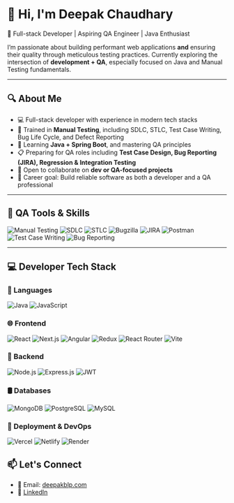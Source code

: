 # 👋 Hi, I'm Deepak Chaudhary

🚀 Full-stack Developer | Aspiring QA Engineer | Java Enthusiast

I’m passionate about building performant web applications **and** ensuring their quality through meticulous testing practices. Currently exploring the intersection of **development + QA**, especially focused on Java and Manual Testing fundamentals.

---

## 🔍 About Me

- 💻 Full-stack developer with experience in modern tech stacks  
- 🧪 Trained in **Manual Testing**, including SDLC, STLC, Test Case Writing, Bug Life Cycle, and Defect Reporting  
- 🌱 Learning **Java + Spring Boot**, and mastering QA principles  
- 📋 Preparing for QA roles including **Test Case Design, Bug Reporting (JIRA), Regression & Integration Testing**  
- 👯 Open to collaborate on **dev or QA-focused projects**  
- 🎯 Career goal: Build reliable software as both a developer and a QA professional  

---

## 🧪 QA Tools & Skills

![Manual Testing](https://img.shields.io/badge/Manual%20Testing-%2300ADD8.svg?style=for-the-badge&logo=testing&logoColor=white)
![SDLC](https://img.shields.io/badge/SDLC-%23404d59.svg?style=for-the-badge&logo=data&logoColor=white)
![STLC](https://img.shields.io/badge/STLC-%2300599C.svg?style=for-the-badge&logoColor=white)
![Bugzilla](https://img.shields.io/badge/Bugzilla-%23EE0000.svg?style=for-the-badge&logo=bugatti&logoColor=white)
![JIRA](https://img.shields.io/badge/JIRA-%230A0FFF.svg?style=for-the-badge&logo=jira&logoColor=white)
![Postman](https://img.shields.io/badge/Postman-%23FF6C37.svg?style=for-the-badge&logo=postman&logoColor=white)
![Test Case Writing](https://img.shields.io/badge/Test%20Cases-Writing-blue?style=for-the-badge)
![Bug Reporting](https://img.shields.io/badge/Bug%20Reporting-Critical-red?style=for-the-badge)

---

## 💻 Developer Tech Stack

### 🧠 Languages  
![Java](https://img.shields.io/badge/Java-%2300599C.svg?style=for-the-badge&logo=java&logoColor=white)
![JavaScript](https://img.shields.io/badge/JavaScript-%23323330.svg?style=for-the-badge&logo=javascript&logoColor=%23F7DF1E)

### 🌐 Frontend  
![React](https://img.shields.io/badge/React-%2320232a.svg?style=for-the-badge&logo=react&logoColor=%2361DAFB)
![Next.js](https://img.shields.io/badge/Next-black?style=for-the-badge&logo=next.js&logoColor=white)
![Angular](https://img.shields.io/badge/Angular-%23DD0031.svg?style=for-the-badge&logo=angular&logoColor=white)
![Redux](https://img.shields.io/badge/Redux-%23593d88.svg?style=for-the-badge&logo=redux&logoColor=white)
![React Router](https://img.shields.io/badge/React_Router-CA4245?style=for-the-badge&logo=react-router&logoColor=white)
![Vite](https://img.shields.io/badge/Vite-%23646CFF.svg?style=for-the-badge&logo=vite&logoColor=white)

### 🔧 Backend  
![Node.js](https://img.shields.io/badge/Node.js-6DA55F?style=for-the-badge&logo=node.js&logoColor=white)
![Express.js](https://img.shields.io/badge/Express-%23404d59.svg?style=for-the-badge&logo=express&logoColor=white)
![JWT](https://img.shields.io/badge/JWT-black?style=for-the-badge&logo=JSON%20web%20tokens&logoColor=white)

### 🛢️ Databases  
![MongoDB](https://img.shields.io/badge/MongoDB-%234ea94b.svg?style=for-the-badge&logo=mongodb&logoColor=white)
![PostgreSQL](https://img.shields.io/badge/PostgreSQL-%23316192.svg?style=for-the-badge&logo=postgresql&logoColor=white)
![MySQL](https://img.shields.io/badge/MySQL-%2300f.svg?style=for-the-badge&logo=mysql&logoColor=white)

### 🚀 Deployment & DevOps  
![Vercel](https://img.shields.io/badge/Vercel-%23000000.svg?style=for-the-badge&logo=vercel&logoColor=white)
![Netlify](https://img.shields.io/badge/Netlify-%23000000.svg?style=for-the-badge&logo=netlify&logoColor=white)
![Render](https://img.shields.io/badge/Render-%2346E3B7.svg?style=for-the-badge&logo=render&logoColor=white)

## 📫 Let's Connect

- 📧 Email: [deepakblp.com](mailto:deepakchaudhary3762@gmail.com)  
- 💼 [LinkedIn](https://www.linkedin.com/in/dc-innovator/)  
